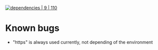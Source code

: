 [![dependencies | 9 | 110](https://img.shields.io/badge/dependencies-9%20|%20110-blue.svg)](DEPENDENCIES.md)

# Known bugs

* "https" is always used currently, not depending of the environment
